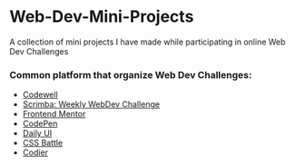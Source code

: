 # Web-Dev-Mini-Projects

A collection of mini projects I have made while participating in online Web Dev Challenges
<br>

### Common platform that organize Web Dev Challenges:
- [Codewell](https://www.codewell.cc/)
- [Scrimba: Weekly WebDev Challenge](https://weeklywebdevchallenge.scrimba.com/)
- [Frontend Mentor](https://www.frontendmentor.io/challenges)
- [CodePen](https://codepen.io/challenges/)
- [Daily UI](https://www.dailyui.co/)
- [CSS Battle](https://cssbattle.dev/)
- [Codier](https://codier.io/)
